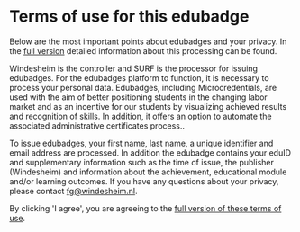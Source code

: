 # Terms of use for this edubadge

Below are the most important points about edubadges and your privacy. In the [full version](https://raw.githubusercontent.com/edubadges/privacy/master/windesheim/edubadges-nonformal-text-en.md) detailed information about this processing can be found.

Windesheim is the controller and SURF is the processor for issuing edubadges. For the edubadges platform to function, it is necessary to process your personal data. Edubadges, including Microcredentials, are used with the aim of better positioning students in the changing labor market and as an incentive for our students by visualizing achieved results and recognition of skills. In addition, it offers an option to automate the associated administrative certificates process..

To issue edubadges, your first name, last name, a unique identifier and email address are processed. In addition the edubadge contains your eduID and supplementary information such as the time of issue, the publisher (Windesheim) and information about the achievement, educational module and/or learning outcomes. If you have any questions about your privacy, please contact [fg@windesheim.nl](mailto:fg@windesheim.nl).

By clicking 'I agree', you are agreeing to the [full version of these terms of use](https://raw.githubusercontent.com/edubadges/privacy/master/windesheim/edubadges-nonformal-text-en.md).